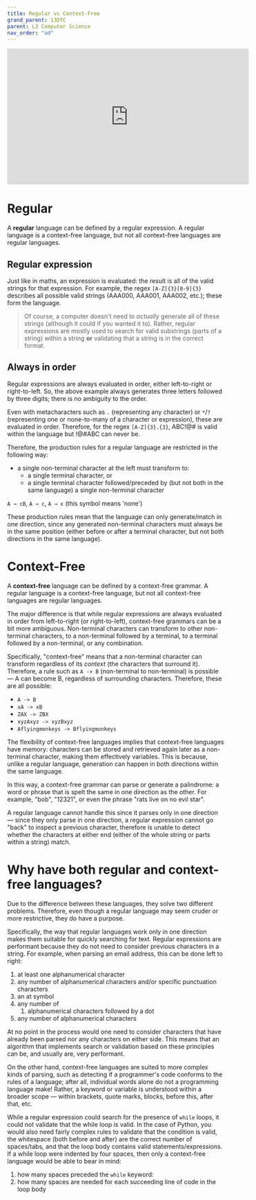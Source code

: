 ```yaml
---
title: Regular vs Context-Free
grand_parent: 13DTC
parent: L3 Computer Science
nav_order: "ad"
---
```


<iframe width="560" height="315" src="https://www.youtube.com/embed/5lXAjh4mdnY" title="YouTube video player" frameborder="0" allow="accelerometer; autoplay; clipboard-write; encrypted-media; gyroscope; picture-in-picture" allowfullscreen></iframe>


# Regular

A **regular** language can be defined by a regular expression. A regular language is a context-free language, but not all context-free languages are regular languages.

## Regular expression

Just like in maths, an expression is evaluated: the result is all of the valid strings for that expression. For example, the regex ``[A-Z]{3}[0-9]{3}`` describes all possible valid strings (AAA000, AAA001, AAA002, etc.); these form the language.

> Of course, a computer doesn't need to *actually* generate all of these strings (although it could if you wanted it to). Rather, regular expressions are mostly used to search for valid substrings (parts of a string) within a string **or** validating that a string is in the correct format.

## Always in order

Regular expressions are always evaluated in order, either left-to-right or right-to-left. So, the above example always generates three letters followed by three digits; there is no ambiguity to the order.

Even with metacharacters such as ``.`` (representing any character) or ``*``/``?`` (representing one or none-to-many of a character or expression), these are evaluated in order. Therefore, for the regex ``[A-Z]{3}.{3}``, ABC!@# is valid within the language but !@#ABC can never be.

Therefore, the production rules for a regular language are restricted in the following way:

- a single non-terminal character at the left must transform to:
  - a single terminal character, or
  - a single terminal character followed/preceded by (but not both in the same language) a single non-terminal character

``A → cB``, ``A → c``, ``A → є`` (this symbol means 'none')

These production rules mean that the language can only generate/match in one direction, since any generated non-terminal characters must always be in the same position (either before or after a terminal character, but not both directions in the same language).

# Context-Free

A **context-free** language can be defined by a context-free grammar. A regular language is a context-free language, but not all context-free languages are regular languages.

The major difference is that while regular expressions are always evaluated in order from left-to-right (or right-to-left), context-free grammars can be a bit more ambiguous. Non-terminal characters can transform to other non-terminal characters, to a non-terminal followed by a terminal, to a terminal followed by a non-terminal, or any combination.

Specifically, "context-free" means that a non-terminal character can transform regardless of its *context* (the characters that surround it). Therefore, a rule such as ``A -> B`` (non-terminal to non-terminal) is possible — A can become B, regardless of surrounding characters. Therefore, these are all possible:

- ``A -> B``
- ``xA -> xB``
- ``ZAX -> ZBX``
- ``xyzAxyz -> xyzBxyz``
- ``Aflyingmonkeys -> Bflyingmonkeys``

The flexibility of context-free languages implies that context-free languages have memory: characters can be stored and retrieved again later as a non-terminal character, making them effectively variables. This is because, unlike a regular language, generation can happen in both directions within the same language.

In this way, a context-free grammar can parse or generate a palindrome: a word or phrase that is spelt the same in one direction as the other. For example, "bob", "12321", or even the phrase "rats live on no evil star".

A regular language cannot handle this since it parses only in one direction — since they only parse in one direction, a regular expression cannot go "back" to inspect a previous character, therefore is unable to detect whether the characters at either end (either of the whole string or parts within a string) match.

# Why have both regular and context-free languages?

Due to the difference between these languages, they solve two different problems. Therefore, even though a regular language may seem cruder or more restrictive, they do have a purpose.

Specifically, the way that regular languages work only in one direction makes them suitable for quickly searching for text. Regular expressions are performant because they do not need to consider previous characters in a string. For example, when parsing an email address, this can be done left to right:

1. at least one alphanumerical character
2. any number of alphanumerical characters and/or specific punctuation characters
3. an at symbol
4. any number of
   1. alphanumerical characters followed by a dot
5. any number of alphanumerical characters

At no point in the process would one need to consider characters that have already been parsed nor any characters on either side. This means that an algorithm that implements search or validation based on these principles can be, and usually are, very performant.

On the other hand, context-free languages are suited to more complex kinds of parsing, such as detecting if a programmer's code conforms to the rules of a language; after all, individual words alone do not a programming language make! Rather, a keyword or variable is understood within a broader scope — within brackets, quote marks, blocks, before this, after that, etc.

While a regular expression could search for the presence of ``while`` loops, it could not validate that the while loop is valid. In the case of Python, you would also need fairly complex rules to validate that the condition is valid, the whitespace (both before and after) are the correct number of spaces/tabs, and that the loop body contains valid statements/expressions. If a while loop were indented by four spaces, then only a context-free language would be able to bear in mind:

1. how many spaces preceded the ``while`` keyword:
2. how many spaces are needed for each succeeding line of code in the loop body